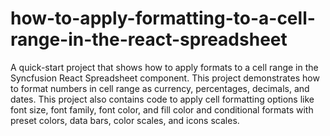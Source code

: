 # how-to-apply-formatting-to-a-cell-range-in-the-react-spreadsheet
A quick-start project that shows how to apply formats to a cell range in the Syncfusion React Spreadsheet component. This project demonstrates how to format numbers in cell range as currency, percentages, decimals, and dates. This project also contains code to apply cell formatting options like font size, font family, font color, and fill color and conditional formats with preset colors, data bars, color scales, and icons scales.
